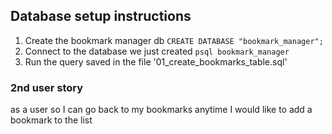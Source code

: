 ## Database setup instructions
1) Create the bookmark manager db
`CREATE DATABASE "bookmark_manager";`
2) Connect to the database we just created
`psql bookmark_manager`
3) Run the query saved in the file '01_create_bookmarks_table.sql'

### 2nd user story

as a user
so I can go back to my bookmarks anytime
I would like to add a bookmark to the list
